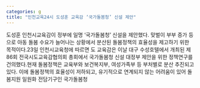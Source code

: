 ```yaml
---
categories: g
title: "인천교육24시 도성훈 교육감 ‘국가돌봄청’ 신설 제안"
---
```

도성훈 인천시교육감이 정부에 일명 ‘국가돌봄청’ 신설을 제안했다. 맞벌이 부부 증가 등으로 아동 돌봄 수요가 늘어나는 상황에서 분산된 돌봄정책의 효율성을 제고하기 위한 목적이다.23일 인천시교육청에 따르면 도 교육감은 이날 대구 수성호텔에서 개최된 제86회 전국시도교육감협의회 총회에서 국가돌봄청 신설 대정부 제안을 위한 정책연구를 건의했다.현재 돌봄정책은 교육부와 보건복지부, 여성가족부 등 부처별로 분산 추진되고 있다. 이에 돌봄정책의 효율성이 저하되고, 유기적으로 연계되지 않는 어려움이 있어 돌봄지원 일원화 전담기구인 국가돌봄청